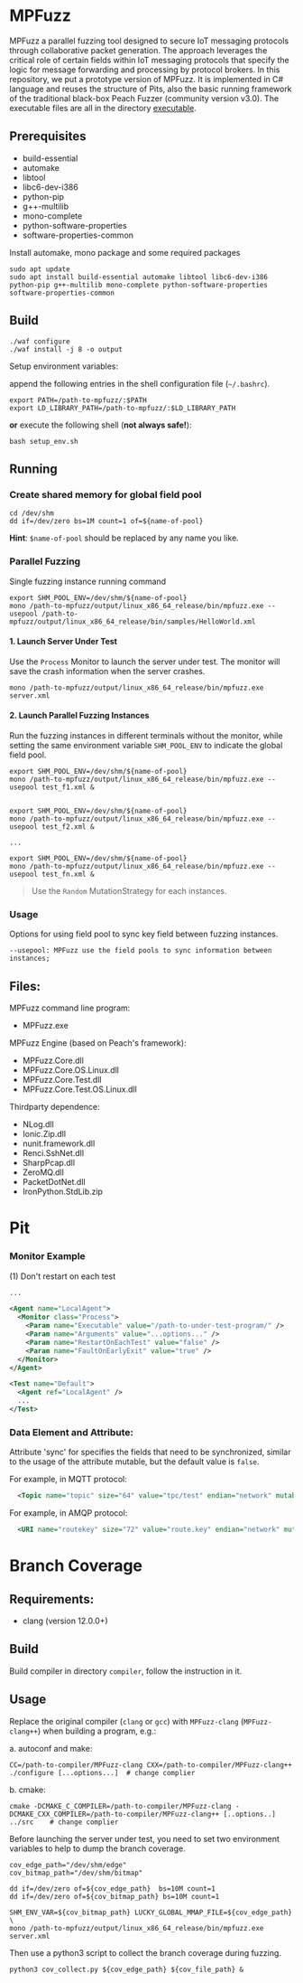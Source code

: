 # MPFuzz

MPFuzz a parallel fuzzing tool designed to secure IoT messaging protocols through collaborative packet generation. The approach leverages the critical role of certain fields within IoT messaging protocols that specify the logic for message forwarding and processing by protocol brokers.
In this repository, we put a prototype version of MPFuzz. It is implemented in C# language and reuses the structure of Pits, also the basic running framework of the traditional black-box Peach Fuzzer (community version v3.0). The executable files are all in the directory [executable](./executable/README.md).


## Prerequisites

- build-essential
- automake
- libtool
- libc6-dev-i386
- python-pip
- g++-multilib
- mono-complete
- python-software-properties
- software-properties-common


Install automake, mono package and some required packages

```shell
sudo apt update
sudo apt install build-essential automake libtool libc6-dev-i386 python-pip g++-multilib mono-complete python-software-properties software-properties-common
```

## Build

```shell
./waf configure
./waf install -j 8 -o output
```

Setup environment variables:

append the following entries in the shell configuration file (`~/.bashrc`).

```shell
export PATH=/path-to-mpfuzz/:$PATH
export LD_LIBRARY_PATH=/path-to-mpfuzz/:$LD_LIBRARY_PATH
```

**or** execute the following shell (**not always safe!**):

```shell
bash setup_env.sh
```


## Running

### Create shared memory for global field pool

```shell
cd /dev/shm
dd if=/dev/zero bs=1M count=1 of=${name-of-pool}
```

**Hint**: `$name-of-pool` should be replaced by any name you like.

### Parallel Fuzzing

Single fuzzing instance running command

```shell
export SHM_POOL_ENV=/dev/shm/${name-of-pool}
mono /path-to-mpfuzz/output/linux_x86_64_release/bin/mpfuzz.exe --usepool /path-to-mpfuzz/output/linux_x86_64_release/bin/samples/HelloWorld.xml
```

#### 1. Launch Server Under Test

Use the `Process` Monitor to launch the server under test. The monitor will save the crash information when the server crashes.

``` shell
mono /path-to-mpfuzz/output/linux_x86_64_release/bin/mpfuzz.exe server.xml
```

#### 2. Launch Parallel Fuzzing Instances

Run the fuzzing instances in different terminals without the monitor, while setting the same environment variable `SHM_POOL_ENV` to indicate the global field pool.

``` shell
export SHM_POOL_ENV=/dev/shm/${name-of-pool}
mono /path-to-mpfuzz/output/linux_x86_64_release/bin/mpfuzz.exe --usepool test_f1.xml &


export SHM_POOL_ENV=/dev/shm/${name-of-pool}
mono /path-to-mpfuzz/output/linux_x86_64_release/bin/mpfuzz.exe --usepool test_f2.xml &

...

export SHM_POOL_ENV=/dev/shm/${name-of-pool}
mono /path-to-mpfuzz/output/linux_x86_64_release/bin/mpfuzz.exe --usepool test_fn.xml &
```

> Use the `Random` MutationStrategy for each instances.


### Usage

Options for using field pool to sync key field between fuzzing instances.

```
--usepool: MPFuzz use the field pools to sync information between instances;
```

## Files:
MPFuzz command line program:
- MPFuzz.exe

MPFuzz Engine (based on Peach's framework):
- MPFuzz.Core.dll
- MPFuzz.Core.OS.Linux.dll
- MPFuzz.Core.Test.dll
- MPFuzz.Core.Test.OS.Linux.dll

Thirdparty dependence:
- NLog.dll
- Ionic.Zip.dll
- nunit.framework.dll
- Renci.SshNet.dll
- SharpPcap.dll
- ZeroMQ.dll
- PacketDotNet.dll
- IronPython.StdLib.zip


# Pit

### Monitor Example

(1) Don't restart on each test

```xml
...

<Agent name="LocalAgent">
  <Monitor class="Process">
    <Param name="Executable" value="/path-to-under-test-program/" />
    <Param name="Arguments" value="...options..." />
    <Param name="RestartOnEachTest" value="false" />
    <Param name="FaultOnEarlyExit" value="true" />
  </Monitor>
</Agent>

<Test name="Default">
  <Agent ref="LocalAgent" />
  ...
</Test>
```

### Data Element and Attribute:

Attribute 'sync' for specifies the fields that need to be synchronized, similar to the usage of the attribute mutable, but the default value is `false`.

For example, in MQTT protocol:

```xml
  <Topic name="topic" size="64" value="tpc/test" endian="network" mutable="true" sync="true"/>
```

For example, in AMQP protocol:

```xml
  <URI name="routekey" size="72" value="route.key" endian="network" mutable="true" sync="true"/>
```



# Branch Coverage 

## Requirements:
- clang (version 12.0.0+)

## Build
Build compiler in directory `compiler`, follow the instruction in it.


## Usage

Replace the original compiler (`clang` or `gcc`) with `MPFuzz-clang` (`MPFuzz-clang++`) when building a program, e.g.:

a. autoconf and make:

```shell
CC=/path-to-compiler/MPFuzz-clang CXX=/path-to-compiler/MPFuzz-clang++ ./configure [...options...]  # change complier
```

b. cmake:

```shell
cmake -DCMAKE_C_COMPILER=/path-to-compiler/MPFuzz-clang -DCMAKE_CXX_COMPILER=/path-to-compiler/MPFuzz-clang++ [..options..] ../src    # change complier
```

Before launching the server under test, you need to set two environment variables to help to dump the branch coverage.

```shell
cov_edge_path="/dev/shm/edge"
cov_bitmap_path="/dev/shm/bitmap"

dd if=/dev/zero of=${cov_edge_path}  bs=10M count=1
dd if=/dev/zero of=${cov_bitmap_path} bs=10M count=1

SHM_ENV_VAR=${cov_bitmap_path} LUCKY_GLOBAL_MMAP_FILE=${cov_edge_path}  \
mono /path-to-mpfuzz/output/linux_x86_64_release/bin/mpfuzz.exe server.xml
```

Then use a python3 script to collect the branch coverage during fuzzing.
```shell
python3 cov_collect.py ${cov_edge_path} ${cov_file_path} &
```